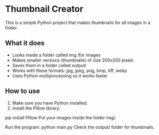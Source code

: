# Thumbnail Creator

This is a simple Python project that makes thumbnails for all images in a folder.  

## What it does

- Looks inside a folder called img /for images  
- Makes smaller versions (thumbnails) of size 200x200 pixels  
- Saves them in a folder called output/
- Works with these formats: jpg, jpeg, png, bmp, tiff, webp 
- Uses Python multiprocessing so it works faster  

## How to use

1. Make sure you have Python installed.  
2. Install the Pillow library:

pip install Pillow
Put your images inside the folder img/.

Run the program:
python main.py
Check the output/ folder for thumbnails.

